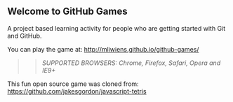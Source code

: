 ## Welcome to GitHub Games

A project based learning activity for people who are getting started with Git and GitHub.

You can play the game at: http://mliwiens.github.io/github-games/

>> _*SUPPORTED BROWSERS*: Chrome, Firefox, Safari, Opera and IE9+_

This fun open source game was cloned from: https://github.com/jakesgordon/javascript-tetris
